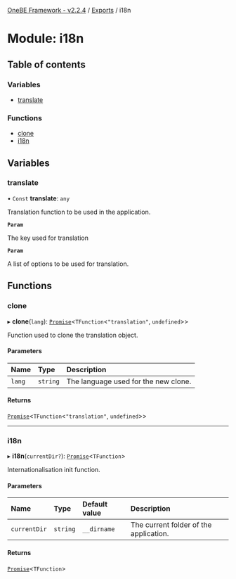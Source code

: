[OneBE Framework - v2.2.4](../README.md) / [Exports](../modules.md) / i18n

# Module: i18n

## Table of contents

### Variables

- [translate](i18n.md#translate)

### Functions

- [clone](i18n.md#clone)
- [i18n](i18n.md#i18n)

## Variables

### translate

• `Const` **translate**: `any`

Translation function to be used in the application.

**`Param`**

The key used for translation

**`Param`**

A list of options to be used for translation.

## Functions

### clone

▸ **clone**(`lang`): [`Promise`]( https://developer.mozilla.org/en-US/docs/Web/JavaScript/Reference/Global_Objects/Promise )<`TFunction`<``"translation"``, `undefined`\>\>

Function used to clone the translation object.

#### Parameters

| Name | Type | Description |
| :------ | :------ | :------ |
| `lang` | `string` | The language used for the new clone. |

#### Returns

[`Promise`]( https://developer.mozilla.org/en-US/docs/Web/JavaScript/Reference/Global_Objects/Promise )<`TFunction`<``"translation"``, `undefined`\>\>

___

### i18n

▸ **i18n**(`currentDir?`): [`Promise`]( https://developer.mozilla.org/en-US/docs/Web/JavaScript/Reference/Global_Objects/Promise )<`TFunction`\>

Internationalisation init function.

#### Parameters

| Name | Type | Default value | Description |
| :------ | :------ | :------ | :------ |
| `currentDir` | `string` | `__dirname` | The current folder of the application. |

#### Returns

[`Promise`]( https://developer.mozilla.org/en-US/docs/Web/JavaScript/Reference/Global_Objects/Promise )<`TFunction`\>
